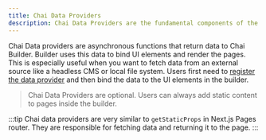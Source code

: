 ```yaml
---
title: Chai Data Providers
description: Chai Data Providers are the fundamental components of the Chai Builder, serving as the core elements for Chai Builder Apps.
---
```


Chai Data providers are asynchronous functions that return data to Chai Builder. Builder uses this data to bind UI elements and render the pages. This is especially useful when you want to fetch data from an external source like a headless CMS or local file system. Users first need to [register the data provider](/data-provider/registering-data-providers) and then bind the data to the UI elements in the builder. 

> Chai Data Providers are optional. Users can always add static content to pages inside the builder. 

:::tip 
Chai data providers are very similar to `getStaticProps` in Next.js Pages router. They are responsible for fetching data and returning it to the page. 
:::